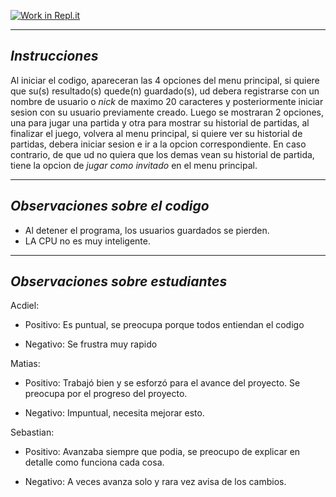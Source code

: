 [![Work in Repl.it](https://classroom.github.com/assets/work-in-replit-14baed9a392b3a25080506f3b7b6d57f295ec2978f6f33ec97e36a161684cbe9.svg)](https://classroom.github.com/online_ide?assignment_repo_id=4811986&assignment_repo_type=AssignmentRepo)

---
_**Instrucciones**_
---

Al iniciar el codigo, apareceran las 4 opciones del menu principal, si quiere que su(s) resultado(s) quede(n) guardado(s), ud debera registrarse con un nombre de usuario o _nick_ de maximo 20 caracteres y posteriormente iniciar sesion con su usuario previamente creado. Luego se mostraran 2 opciones, una para jugar una partida y otra para mostrar su historial de partidas, al finalizar el juego, volvera al menu principal, si quiere ver su historial de partidas, debera iniciar sesion e ir a la opcion correspondiente. En caso contrario, de que ud no quiera que los demas vean su historial de partida, tiene la opcion de _jugar como invitado_ en el menu principal.

---
_**Observaciones sobre el codigo**_
---
* Al detener el programa, los usuarios guardados se pierden.
* LA CPU no es muy inteligente.
---

_**Observaciones sobre estudiantes**_
---

Acdiel: 
* Positivo: Es puntual, se preocupa porque todos entiendan el codigo

* Negativo: Se frustra muy rapido      
        
Matias: 
* Positivo: Trabajó bien y se esforzó para el avance del proyecto. Se preocupa por el progreso del proyecto.

* Negativo: Impuntual, necesita mejorar esto.

Sebastian: 
* Positivo: Avanzaba siempre que podia, se preocupo de explicar en detalle como funciona cada cosa. 

* Negativo: A veces avanza solo y rara vez avisa de los cambios.